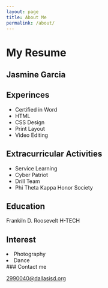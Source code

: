 ```yaml
---
layout: page
title: About Me
permalink: /about/
---
```


<h1>My Resume</h1>
<h2>Jasmine Garcia</h2>

<h2>Experinces</h2>
<ul>
   <li>Certified in Word</li>
  <li>HTML</li>
   <li>CSS Design</li>
  <li>Print Layout</li>
   <li>Video Editing</li>
</ul>

<h2>Extracurricular Activities</h2>
<ul>
  <li>Service Learning</li>
  <li>Cyber Patriot</li>
  <li>Drill Team</li>
  <li>Phi Theta Kappa Honor Society</li>
  </ul>

<h2>Education</h2>
<p>Frankiln D. Roosevelt H-TECH</p>

<h2>Interest</h2>
<li>Photography</li>
<li>Dance</li>
### Contact me

[2990040@dallasisd.org](mailto:2990040@dallasisd.org)
